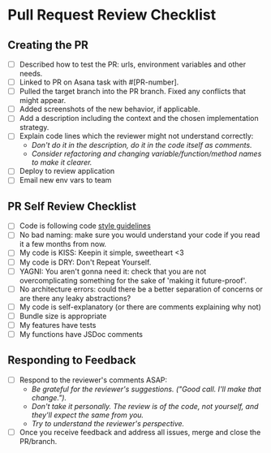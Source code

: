 # Pull Request Review Checklist

## Creating the PR

- [ ] Described how to test the PR: urls, environment variables and other needs.
- [ ] Linked to PR on Asana task with #[PR-number].
- [ ] Pulled the target branch into the PR branch. Fixed any conflicts that might appear.
- [ ] Added screenshots of the new behavior, if applicable.
- [ ] Add a description including the context and the chosen implementation strategy.
- [ ] Explain code lines which the reviewer might not understand correctly:
  - *Don't do it in the description, do it in the code itself as comments.*
  - *Consider refactoring and changing variable/function/method names to make it clearer.*
- [ ] Deploy to review application
- [ ] Email new env vars to team

## PR Self Review Checklist

- [ ] Code is following code [style guidelines](https://github.com/Akkadu/Akkadu_WebApp/tree/master/docs/styleguide/styleguide.md)
- [ ] No bad naming: make sure you would understand your code if you read it a few months from now.
- [ ] My code is KISS: Keepin it simple, sweetheart <3
- [ ] My code is DRY: Don't Repeat Yourself.
- [ ] YAGNI: You aren't gonna need it: check that you are not overcomplicating something for the sake of 'making it future-proof'.
- [ ] No architecture errors: could there be a better separation of concerns or are there any leaky abstractions?
- [ ] My code is self-explanatory (or there are comments explaining why not)
- [ ] Bundle size is appropriate
- [ ] My features have tests
- [ ] My functions have JSDoc comments

## Responding to Feedback

- [ ] Respond to the reviewer's comments ASAP:
  - *Be grateful for the reviewer's suggestions. ("Good call. I'll make that change.").*
  - *Don't take it personally. The review is of the code, not yourself, and they'll expect the same from you.*
  - *Try to understand the reviewer's perspective.*
- [ ] Once you receive feedback and address all issues, merge and close the PR/branch.